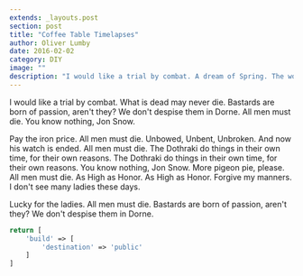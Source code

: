 ```yaml
---
extends: _layouts.post
section: post
title: "Coffee Table Timelapses"
author: Oliver Lumby
date: 2016-02-02
category: DIY
image: ""
description: "I would like a trial by combat. A dream of Spring. The wolf and the lion. The War of the 5 kings. The rains of castamere."
---
```



I would like a trial by combat. What is dead may never die. Bastards are born of passion, aren't they? We don't despise them in Dorne. All men must die. You know nothing, Jon Snow. 

Pay the iron price. All men must die. Unbowed, Unbent, Unbroken. And now his watch is ended. All men must die. The Dothraki do things in their own time, for their own reasons. The Dothraki do things in their own time, for their own reasons. You know nothing, Jon Snow. More pigeon pie, please. All men must die. As High as Honor. As High as Honor. Forgive my manners. I don't see many ladies these days. 

Lucky for the ladies. All men must die. Bastards are born of passion, aren't they? We don't despise them in Dorne.

```php
return [
    'build' => [
        'destination' => 'public'
    ]
]
```
